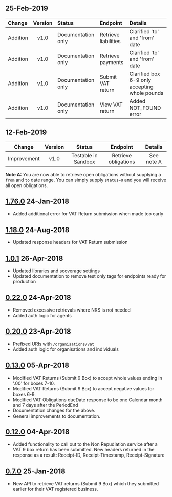 ## 25-Feb-2019
| Change       | Version  | Status                               | Endpoint                 | Details         
| :----------- | :------: | :----------------------------------- | :----------------------- | :-------------- 
| Addition     | v1.0     | Documentation only                   | Retrieve liabilities     | Clarified 'to' and 'from' date         
| Addition     | v1.0     | Documentation only                   | Retrieve payments        | Clarified 'to' and 'from' date                
| Addition     | v1.0     | Documentation only                   | Submit VAT return        | Clarified box 6-9 only accepting whole pounds              
| Addition     | v1.0     | Documentation only                   | View VAT return          | Added NOT_FOUND error 

## 12-Feb-2019
| Change    | Version  | Status                               | Endpoint                            | Details                               
| :------:  | :------: | :-----------------------------------:| :---------------------------------: | :-----:
| Improvement  | v1.0     | Testable in Sandbox               | Retrieve obligations                | See note A

**Note A:** You are now able to retrieve open obligations without supplying a `from` and `to` date range. You can simply supply `status=O` and you will receive all open obligations.    

## [1.76.0](https://github.com/hmrc/vat-api/releases/tag/v1.76.0) 24-Jan-2018
* Added additional error for VAT Return submission when made too early

## [1.18.0](https://github.com/hmrc/vat-api/releases/tag/v1.18.0) 24-Aug-2018
* Updated response headers for VAT Return submission

## [1.0.1](https://github.com/hmrc/vat-api/releases/tag/v1.0.1) 26-Apr-2018
* Updated libraries and scoverage settings
* Updated documentation to remove test only tags for endpoints ready for production

## [0.22.0](https://github.com/hmrc/vat-api/releases/tag/v0.22.0) 24-Apr-2018

* Removed excessive retrievals where NRS is not needed
* Added auth logic for agents

## [0.20.0](https://github.com/hmrc/vat-api/releases/tag/v0.20.0) 23-Apr-2018

* Prefixed URIs with `/organisations/vat`
* Added auth logic for organisations and individuals

## [0.13.0](https://github.com/hmrc/vat-api/releases/tag/v0.13.0) 05-Apr-2018

* Modified VAT Returns (Submit 9 Box) to accept whole values ending in '.00' for boxes 7-10.
* Modified VAT Returns (Submit 9 Box) to accept negative values for boxes 6-9.
* Modified VAT Obligations dueDate response to be one Calendar month and 7 days after the PeriodEnd
* Documentation changes for the above.
* General improvements to documentation.

## [0.12.0](https://github.com/hmrc/vat-api/releases/tag/v0.12.0) 04-Apr-2018

* Added functionality to call out to the Non Repudiation service after a VAT 9 box return has been submitted. New headers
  returned in the response as a result: Receipt-ID, Receipt-Timestamp, Receipt-Signature

## [0.7.0](https://github.com/hmrc/vat-api/releases/tag/v0.7.0) 25-Jan-2018

* New API to retrieve VAT returns (Submit 9 Box) which they submitted earlier for their VAT registered business.
